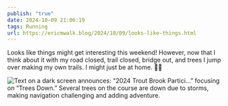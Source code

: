```yaml
---
publish: "true"
date: 2024-10-09 21:06:19
tags: Running
url: https://ericmwalk.blog/2024/10/09/looks-like-things.html
---
```


Looks like things might get interesting this weekend! However, now that I think about it with my road closed, trail closed, bridge out, and trees I jump over making my own trails. I might just be at home. 🏃‍♂️

![Text on a dark screen announces: “2024 Trout Brook Partici...” focusing on “Trees Down.” Several trees on the course are down due to storms, making navigation challenging and adding adventure.](https://ericmwalk.blog/uploads/2024/img-0324.png)